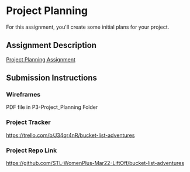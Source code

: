 # Project Planning
For this assignment, you'll create some initial plans for your project.

## Assignment Description
[Project Planning Assignment](https://education.launchcode.org/liftoff/modules/assignments/project-planning)

## Submission Instructions

### Wireframes

 PDF file in P3-Project_Planning Folder

### Project Tracker

https://trello.com/b/J34qr4nR/bucket-list-adventures

### Project Repo Link

https://github.com/STL-WomenPlus-Mar22-LiftOff/bucket-list-adventures
